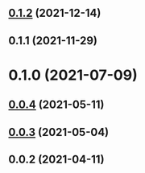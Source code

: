 ## [0.1.2](https://github.com/alex-lit/config-htmllint/compare/v0.1.1...v0.1.2) (2021-12-14)

## 0.1.1 (2021-11-29)

# 0.1.0 (2021-07-09)

## [0.0.4](https://github.com/alex-lit/config-htmllint/compare/v0.0.3...v0.0.4) (2021-05-11)

## [0.0.3](https://github.com/alex-lit/config-htmllint/compare/v0.0.2...v0.0.3) (2021-05-04)

## 0.0.2 (2021-04-11)
